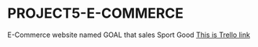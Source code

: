# PROJECT5-E-COMMERCE
E-Commerce website named GOAL that sales Sport Good 
[This is Trello link](https://trello.com/invite/b/NxjpERNh/ATTIe33a3a1df31ccfab66cb204ceaa203c98DB3CA50/project-5)
